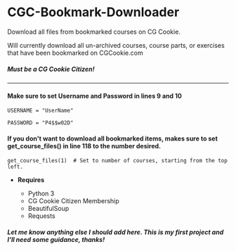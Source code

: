# CGC-Bookmark-Downloader
Download all files from bookmarked courses on CG Cookie.

Will currently download all un-archived courses, course parts, or exercises that have been bookmarked on CGCookie.com
##### ***Must*** be a CG Cookie Citizen!
---
#### Make sure to set Username and Password in lines 9 and 10 

    USERNAME = "UserName"

    PASSWORD = "P4$$w02D"

#### If you don't want to download all bookmarked items, makes sure to set get_course_files() in line 118 to the number desired.
    get_course_files(1)  # Set to number of courses, starting from the top left.

*  **Requires**

    * Python 3 
    * CG Cookie Citizen Membership
    * BeautifulSoup
    * Requests
    
##### Let me know anything else I should add here. This is my first project and I'll need some guidance, thanks!
